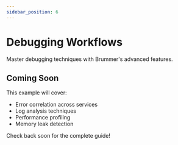 ```yaml
---
sidebar_position: 6
---
```


# Debugging Workflows

Master debugging techniques with Brummer's advanced features.

## Coming Soon

This example will cover:
- Error correlation across services
- Log analysis techniques
- Performance profiling
- Memory leak detection

Check back soon for the complete guide!